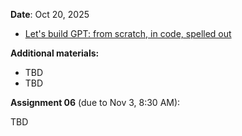 **Date**: Oct 20, 2025

* [Let's build GPT: from scratch, in code, spelled out](https://www.youtube.com/watch?v=kCc8FmEb1nY)

**Additional materials:**

* TBD
* TBD

**Assignment 06** (due to Nov 3, 8:30 AM):

TBD

